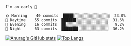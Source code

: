 <!--START_SECTION:productive-box-in-readme-->
```text
I'm an early 🐥

🌞 Morning    40 commits  ████▊░░░░░░░░░░░░░░░░  23.0%
🌆 Daytime    55 commits  ██████▋░░░░░░░░░░░░░░  31.6%
🌃 Evening    16 commits  █▉░░░░░░░░░░░░░░░░░░░   9.2%
🌚 Night      63 commits  ███████▌░░░░░░░░░░░░░  36.2%
```
<!--END_SECTION:productive-box-in-readme-->
[![Anurag's GitHub stats](https://github-readme-stats.vercel.app/api?username=tykeaboyloy&count_private=true&theme=vue-dark&show_icons=true)](https://github.com/anuraghazra/github-readme-stats)
[![Top Langs](https://github-readme-stats.vercel.app/api/top-langs/?username=tykeaboyloy&layout=compact&theme=vue-dark&langs_count=8)](https://github.com/anuraghazra/github-readme-stats)
